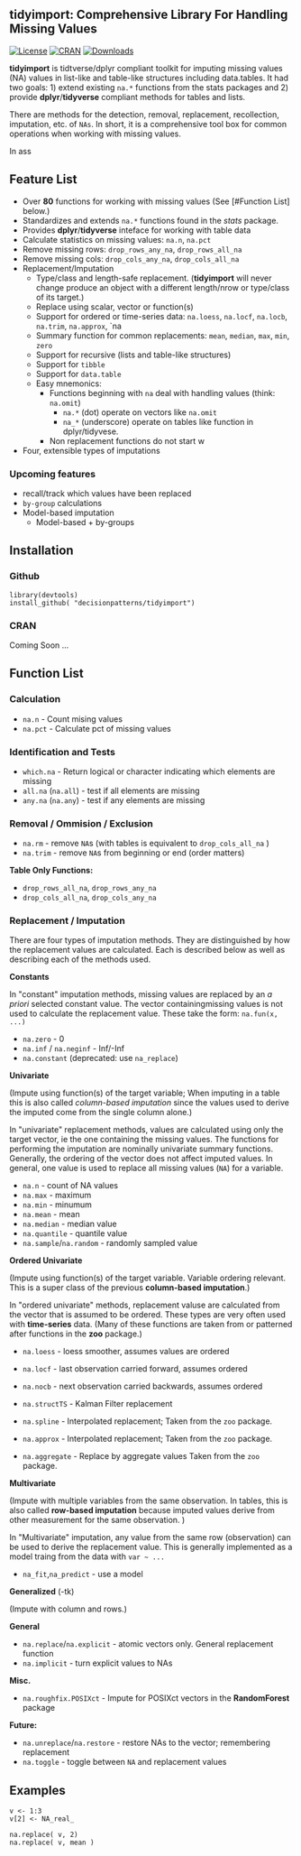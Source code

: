 
## tidyimport: Comprehensive Library For Handling Missing Values

[![License](http://img.shields.io/badge/license-GPL%20%28%3E=%202%29-brightgreen.svg?style=flat)](http://www.gnu.org/licenses/gpl-2.0.html)
[![CRAN](http://www.r-pkg.org/badges/version/tidyimport)](https://cran.rstudio.com/web/packages/tidyimport/index.html)
[![Downloads](http://cranlogs.r-pkg.org/badges/tidyimport?color=brightgreen)](http://www.r-pkg.org/pkg/tidyimport)


**tidyimport** is tidtverse/dplyr compliant toolkit for imputing missing 
values (NA) values in list-like and table-like structures including data.tables.
It had two goals: 1) extend existing `na.*` functions from the stats packages 
and 2) provide **dplyr**/**tidyverse** compliant methods for tables and lists. 

There are methods for the detection, removal, replacement, recollection, 
imputation, etc. of `NAs`.  In short, it is a comprehensive tool box for common 
operations when working with missing values.

In ass

## Feature List
 
 * Over **80** functions for working with missing values (See [#Function List] below.) 
 * Standardizes and extends `na.*` functions found in the *stats* package.
 * Provides **dplyr**/**tidyverse** inteface for working with table data
 * Calculate statistics on missing values: `na.n`, `na.pct`
 * Remove missing rows: `drop_rows_any_na`, `drop_rows_all_na`
 * Remove missing cols: `drop_cols_any_na`, `drop_cols_all_na`
 * Replacement/Imputation
   * Type/class and length-safe replacement. (**tidyimport** will never change 
     produce an object with a different length/nrow or type/class of its target.)
   * Replace using scalar, vector or function(s)
   * Support for ordered or time-series data: `na.loess`, `na.locf`, `na.locb`, `na.trim`, `na.approx`, `na
   * Summary function for common replacements: `mean`, `median`, `max`, `min`, `zero`
   * Support for recursive (lists and table-like structures)
   * Support for `tibble`
   * Support for `data.table`
   * Easy mnemonics:
     - Functions beginning with `na` deal with handling values (think: `na.omit`)
       - `na.*` (dot) operate on vectors like `na.omit`
       - `na_*` (underscore) operate on tables like function in dplyr/tidyvese.
     - Non replacement functions do not start w
  * Four, extensible types of imputations

### Upcoming features

 * recall/track which values have been replaced
 * `by-group` calculations
 * Model-based imputation 
   - Model-based + by-groups
   

## Installation

### Github 

    library(devtools)
    install_github( "decisionpatterns/tidyimport")
    
    
### CRAN 

Coming Soon ...
  

## Function List 

### Calculation 

 * `na.n` - Count mising values 
 * `na.pct` - Calculate pct of missing values

### Identification and Tests

 * `which.na` - Return logical or character indicating which elements are missing 
 * `all.na` (`na.all`)  - test if all elements are missing
 * `any.na` (`na.any`)  - test if any elements are missing
   
### Removal / Ommision / Exclusion 

 * `na.rm` - remove `NA`s  (with tables is equivalent to `drop_cols_all_na` )
 * `na.trim` - remove `NA`s from beginning or end (order matters)
 
**Table Only Functions:**
 * `drop_rows_all_na`, `drop_rows_any_na`
 * `drop_cols_all_na`, `drop_cols_any_na`
 
 
### Replacement / Imputation ###

There are four types of imputation methods. They are distinguished by
how the replacement values are calculated. Each is described below as well as 
describing each of the methods used.

**Constants**

In "constant" imputation methods, missing values are replaced by an 
*a priori* selected constant value. The vector containingmissing values 
is not used to calculate the replacement value. These take the form: `na.fun(x, ...)`

 * `na.zero` - 0 
 * `na.inf` / `na.neginf` - Inf/-Inf
 * `na.constant` (deprecated: use `na_replace`)


**Univariate**

(Impute using function(s) of the target variable; When imputing in a table this 
is also called *column-based imputation* since the values used to derive the 
imputed come from the single column alone.)

In "univariate" replacement methods, values are calculated using 
only the target vector, ie the one containing the missing values. The functions 
for performing the imputation are nominally univariate summary functions. 
Generally, the ordering of the vector does not affect imputed values. In general,
one value is used to replace all missing values (`NA`) for a variable.

 * `na.n` - count of NA values
 * `na.max` - maximum  
 * `na.min` - minumum 
 * `na.mean` - mean 
 * `na.median` - median value
 * `na.quantile` - quantile value
 * `na.sample`/`na.random` - randomly sampled value


**Ordered Univariate** 

(Impute using function(s) of the target variable. Variable ordering relevant. 
This is a super class of the previous **column-based imputation**.)

In "ordered univariate" methods, replacement valuse are calculated
from the vector that is assumed to be ordered. These types are very
often used with **time-series** data. (Many of these functions are taken from 
or patterned after functions in the **zoo** package.)

 * `na.loess` - loess smoother, assumes values are ordered
 * `na.locf` - last observation carried forward, assumes ordered 
 * `na.nocb` - next observation carried backwards, assumes ordered

 * `na.structTS` - Kalman Filter replacement
 * `na.spline` - Interpolated replacement; Taken from the `zoo` package. 
 * `na.approx` - Interpolated replacement; Taken from the `zoo` package. 
 * `na.aggregate` - Replace by aggregate values Taken from the `zoo` package.

 
**Multivariate**

(Impute with multiple variables from the same observation. In tables, this is
also called **row-based imputation** because imputed values derive from other 
measurement for the same observation. )

In "Multivariate" imputation, any value from the same row (observation) can be 
used to derive the replacement value. This is generally implemented as a model 
traing from the data with `var ~ ...`

 * `na_fit`,`na_predict` - use a model 


**Generalized** (-tk)

(Impute with column and rows.)

 
**General**
 * `na.replace`/`na.explicit` - atomic vectors only. General replacement function
 * `na.implicit` - turn explicit values to NAs

 
**Misc.** 
 * `na.roughfix.POSIXct` - Impute for POSIXct vectors in the **RandomForest** package
 

**Future:**
 * `na.unreplace`/`na.restore` - restore NAs to the vector; remembering
    replacement
 * `na.toggle` - toggle between `NA` and replacement values


## Examples

    v <- 1:3
    v[2] <- NA_real_
     
    na.replace( v, 2) 
    na.replace( v, mean )
    
